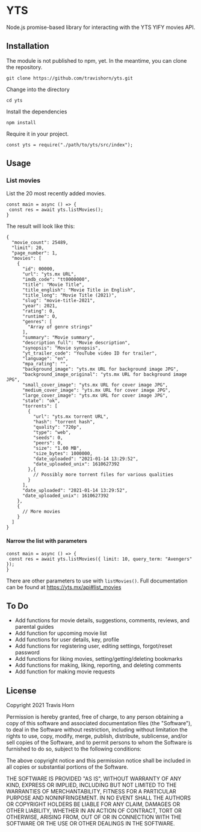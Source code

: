# YTS

Node.js promise-based library for interacting with the YTS YIFY movies API.

## Installation

The module is not published to npm, yet. In the meantime, you can clone the repository.

```
git clone https://github.com/travishorn/yts.git
```

Change into the directory

```
cd yts
```

Install the dependencies

```
npm install
```

Require it in your project.

```
const yts = require("./path/to/yts/src/index");
```

## Usage

### List movies

List the 20 most recently added movies.

```
const main = async () => {
 const res = await yts.listMovies();
}
```

The result will look like this:

```
{
  "movie_count": 25489,
  "limit": 20,
  "page_number": 1,
  "movies": [
    {
      "id": 00000,
      "url": "yts.mx URL",
      "imdb_code": "tt0000000",
      "title": "Movie Title",
      "title_english": "Movie Title in English",
      "title_long": "Movie Title (2021)",
      "slug": "movie-title-2021",
      "year": 2021,
      "rating": 0,
      "runtime": 0,
      "genres": [
        "Array of genre strings"
      ],
      "summary": "Movie summary",
      "description_full": "Movie description",
      "synopsis": "Movie synopsis",
      "yt_trailer_code": "YouTube video ID for trailer",
      "language": "en",
      "mpa_rating": "",
      "background_image": "yts.mx URL for background image JPG",
      "background_image_original": "yts.mx URL for background image JPG",
      "small_cover_image": "yts.mx URL for cover image JPG",
      "medium_cover_image": "yts.mx URL for cover image JPG",
      "large_cover_image": "yts.mx URL for cover image JPG",
      "state": "ok",
      "torrents": [
        {
          "url": "yts.mx torrent URL",
          "hash": "torrent hash",
          "quality": "720p",
          "type": "web",
          "seeds": 0,
          "peers": 0,
          "size": "1.00 MB",
          "size_bytes": 1000000,
          "date_uploaded": "2021-01-14 13:29:52",
          "date_uploaded_unix": 1610627392
        },{
          // Possibly more torrent files for various qualities
        }
      ],
      "date_uploaded": "2021-01-14 13:29:52",
      "date_uploaded_unix": 1610627392
    },
    {
      // More movies
    }
  ]
}
```

#### Narrow the list with parameters

```
const main = async () => {
 const res = await yts.listMovies({ limit: 10, query_term: "Avengers" });
}
```

There are other parameters to use with `listMovies()`. Full documentation can be found at https://yts.mx/api#list_movies

## To Do

- Add functions for movie details, suggestions, comments, reviews, and parental guides
- Add function for upcoming movie list
- Add functions for user details, key, profile
- Add functions for registering user, editing settings, forgot/reset password
- Add functions for liking movies, setting/getting/deleting bookmarks
- Add functions for making, liking, reporting, and deleting comments
- Add function for making movie requests

## License

Copyright 2021 Travis Horn

Permission is hereby granted, free of charge, to any person obtaining a copy of this software and associated documentation files (the "Software"), to deal in the Software without restriction, including without limitation the rights to use, copy, modify, merge, publish, distribute, sublicense, and/or sell copies of the Software, and to permit persons to whom the Software is furnished to do so, subject to the following conditions:

The above copyright notice and this permission notice shall be included in all copies or substantial portions of the Software.

THE SOFTWARE IS PROVIDED "AS IS", WITHOUT WARRANTY OF ANY KIND, EXPRESS OR IMPLIED, INCLUDING BUT NOT LIMITED TO THE WARRANTIES OF MERCHANTABILITY, FITNESS FOR A PARTICULAR PURPOSE AND NONINFRINGEMENT. IN NO EVENT SHALL THE AUTHORS OR COPYRIGHT HOLDERS BE LIABLE FOR ANY CLAIM, DAMAGES OR OTHER LIABILITY, WHETHER IN AN ACTION OF CONTRACT, TORT OR OTHERWISE, ARISING FROM, OUT OF OR IN CONNECTION WITH THE SOFTWARE OR THE USE OR OTHER DEALINGS IN THE SOFTWARE.
